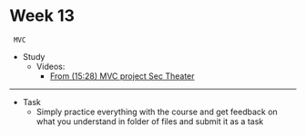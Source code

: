 # Week 13
     MVC
- Study 
    - Videos:
        - [From (15:28) MVC project Sec Theater](https://www.youtube.com/playlist?list=PL7mt2FDjAkPepYrMofOwTwxQwJSlZ8N-a)

---
- Task
    - Simply practice everything with the course and get feedback on what you understand in folder of files and submit it as a task
        